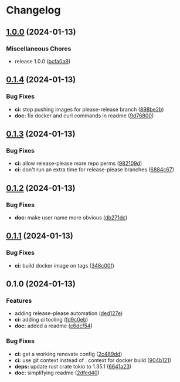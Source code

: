 # Changelog

## [1.0.0](https://github.com/hef/easy-webfinger/compare/v0.1.4...v1.0.0) (2024-01-13)


### Miscellaneous Chores

* release 1.0.0 ([bcfa0a9](https://github.com/hef/easy-webfinger/commit/bcfa0a91051aa0aa311edd65c3c82109d1e224b3))

## [0.1.4](https://github.com/hef/easy-webfinger/compare/v0.1.3...v0.1.4) (2024-01-13)


### Bug Fixes

* **ci:** stop pushing images for please-release branch ([898be2b](https://github.com/hef/easy-webfinger/commit/898be2b1053819ef01ca6140c7dd20d379a0455d))
* **doc:** fix docker and curl commands in readme ([9d76800](https://github.com/hef/easy-webfinger/commit/9d76800e345b9e5cd5952039d19e6e6faa252591))

## [0.1.3](https://github.com/hef/easy-webfinger/compare/v0.1.2...v0.1.3) (2024-01-13)


### Bug Fixes

* **ci:** allow release-please more repo perms ([982109d](https://github.com/hef/easy-webfinger/commit/982109d728c571d4fa6e38ad3dd81460c36e240b))
* **ci:** don't run an extra time for release-please branches ([6884c67](https://github.com/hef/easy-webfinger/commit/6884c67228923dcf1634d07189ebddd2693b85fd))

## [0.1.2](https://github.com/hef/easy-webfinger/compare/v0.1.1...v0.1.2) (2024-01-13)


### Bug Fixes

* **doc:** make user name more obvious ([db271dc](https://github.com/hef/easy-webfinger/commit/db271dcaccf26162cf452df07f5c0b8de6a0f0a5))

## [0.1.1](https://github.com/hef/easy-webfinger/compare/v0.1.0...v0.1.1) (2024-01-13)


### Bug Fixes

* **ci:** build docker image on tags ([348c00f](https://github.com/hef/easy-webfinger/commit/348c00fe5fc00ab9d750045577b3ad670b799b9f))

## 0.1.0 (2024-01-13)


### Features

* adding release-please automation ([ded127e](https://github.com/hef/easy-webfinger/commit/ded127e831ce9e8895313e8a7b96dab873741bd8))
* **ci:** adding ci tooling ([fd9c0eb](https://github.com/hef/easy-webfinger/commit/fd9c0eb2f4cd03e7af623ce2ae0cc22744bbac7d))
* **doc:** added a readme ([c6dcf54](https://github.com/hef/easy-webfinger/commit/c6dcf5476bbadfc7d38520960892d52be7d092be))


### Bug Fixes

* **ci:** get a working renovate config ([2c489dd](https://github.com/hef/easy-webfinger/commit/2c489dd8b3cc565c362735f7ae4a48845445b976))
* **ci:** use git context instead of . context for docker build ([904b121](https://github.com/hef/easy-webfinger/commit/904b1210eb3fdecf83d8f73743633d09ff66ba74))
* **deps:** update rust crate tokio to 1.35.1 ([6641a23](https://github.com/hef/easy-webfinger/commit/6641a23547af7af160ee7ae6e410ee4410cd7552))
* **doc:** simplifying readme ([2dfed40](https://github.com/hef/easy-webfinger/commit/2dfed4079a0679c9949ac162635a07fb1a62cc42))
